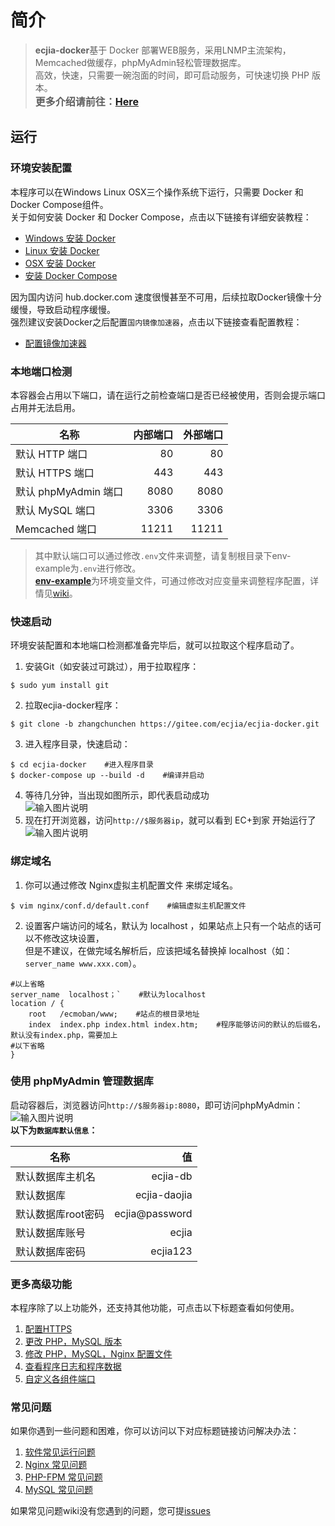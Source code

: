 # 简介
> **ecjia-docker**基于 Docker 部署WEB服务，采用LNMP主流架构，Memcached做缓存，phpMyAdmin轻松管理数据库。  
高效，快速，只需要一碗泡面的时间，即可启动服务，可快速切换 PHP 版本。  
<font size=3%><B>更多介绍请前往：[Here](https://gitee.com/ecjia/ecjia-docker/wikis/%E6%A1%86%E6%9E%B6%E4%BB%8B%E7%BB%8D)</B></font>

## 运行
### 环境安装配置
本程序可以在Windows Linux OSX三个操作系统下运行，只需要 Docker 和 Docker Compose组件。  
关于如何安装 Docker 和 Docker Compose，点击以下链接有详细安装教程：
 - [Windows 安装 Docker][1]
 - [Linux 安装 Docker][2]
 - [OSX 安装 Docker][3]
 - [安装 Docker Compose][4]  

因为国内访问 hub.docker.com 速度很慢甚至不可用，后续拉取Docker镜像十分缓慢，导致启动程序缓慢。  
强烈建议安装Docker之后配置`国内镜像加速器`，点击以下链接查看配置教程：
 - [配置镜像加速器][5]

### 本地端口检测  
本容器会占用以下端口，请在运行之前检查端口是否已经被使用，否则会提示端口占用并无法启用。

|名称            |内部端口   |外部端口    |
|-------        | -----: | -----:    |
| 默认 HTTP 端口     | 80 | 80 |
| 默认 HTTPS 端口     | 443 | 443 |
| 默认 phpMyAdmin 端口     | 8080 | 8080 |
| 默认 MySQL 端口     | 3306 | 3306 |
| Memcached 端口     | 11211 |    11211    |  
>其中默认端口可以通过修改`.env`文件来调整，请复制根目录下env-example为`.env`进行修改。  
[**env-example**][6]为环境变量文件，可通过修改对应变量来调整程序配置，详情见[wiki][7]。

### 快速启动
环境安装配置和本地端口检测都准备完毕后，就可以拉取这个程序启动了。
1. 安装Git（如安装过可跳过），用于拉取程序：
``` yum
$ sudo yum install git  
```
2. 拉取ecjia-docker程序：
``` git
$ git clone -b zhangchunchen https://gitee.com/ecjia/ecjia-docker.git  
```
3. 进入程序目录，快速启动：
``` shell
$ cd ecjia-docker    #进入程序目录
$ docker-compose up --build -d    #编译并启动
```
4. 等待几分钟，当出现如图所示，即代表启动成功  
![输入图片说明](https://gitee.com/uploads/images/2017/1226/171326_dda3adcf_1661389.png "屏幕截图.png")   
5. 现在打开浏览器，访问`http://$服务器ip`，就可以看到 EC+到家 开始运行了
![输入图片说明](https://gitee.com/uploads/images/2017/1226/171928_48bbd71c_1661389.png "屏幕截图.png")

### 绑定域名
1. 你可以通过修改 Nginx虚拟主机配置文件 来绑定域名。
```
$ vim nginx/conf.d/default.conf    #编辑虚拟主机配置文件
```
2. 设置客户端访问的域名，默认为 localhost ，如果站点上只有一个站点的话可以不修改这块设置，  
但是不建议，在做完域名解析后，应该把域名替换掉 localhost（如：``` server_name www.xxx.com ```）。
``` nginx
#以上省略
server_name  localhost；`    #默认为localhost
location / {
    root   /ecmoban/www;	#站点的根目录地址
    index  index.php index.html index.htm;    #程序能够访问的默认的后缀名，默认没有index.php，需要加上
#以下省略
}
```

### 使用 phpMyAdmin 管理数据库
启动容器后，浏览器访问`http://$服务器ip:8080`，即可访问phpMyAdmin：  
![输入图片说明](https://gitee.com/uploads/images/2017/1226/170641_02593a83_1661389.png "屏幕截图.png")  
**以下为`数据库默认信息`：**

|名称        | 值   |
| --------   | -----:  |
| 默认数据库主机名     | ecjia-db |
| 默认数据库        | ecjia-daojia |
| 默认数据库root密码     | ecjia@password |
| 默认数据库账号     | ecjia |
| 默认数据库密码        |   ecjia123   | 

### 更多高级功能
本程序除了以上功能外，还支持其他功能，可点击以下标题查看如何使用。

 1. [配置HTTPS][8]
 2. [更改 PHP，MySQL 版本][9]
 3. [修改 PHP，MySQL，Nginx 配置文件][10]
 4. [查看程序日志和程序数据][11]
 5. [自定义各组件端口][12]

### 常见问题
如果你遇到一些问题和困难，你可以访问以下对应标题链接访问解决办法：

 1. [软件常见运行问题][14]
 2. [Nginx 常见问题][15]
 3. [PHP-FPM 常见问题][16]
 4. [MySQL 常见问题][17]

如果常见问题wiki没有您遇到的问题，您可提[issues](https://gitee.com/ecjia/ecjia-docker/issues)


  [1]: https://gitee.com/ecjia/ecjia-docker/wikis/Windows%E5%AE%89%E8%A3%85Docker?parent=%E7%8E%AF%E5%A2%83%E5%AE%89%E8%A3%85%E9%85%8D%E7%BD%AE
  [2]: https://gitee.com/ecjia/ecjia-docker/wikis/Linux%E5%AE%89%E8%A3%85docker?parent=%E7%8E%AF%E5%A2%83%E5%AE%89%E8%A3%85%E9%85%8D%E7%BD%AE
  [3]: https://gitee.com/ecjia/ecjia-docker/wikis/MacOS%E5%AE%89%E8%A3%85Docker?parent=%E7%8E%AF%E5%A2%83%E5%AE%89%E8%A3%85%E9%85%8D%E7%BD%AE
  [4]: https://gitee.com/ecjia/ecjia-docker/wikis/Docker-Compose?parent=%E7%8E%AF%E5%A2%83%E5%AE%89%E8%A3%85%E9%85%8D%E7%BD%AE
  [5]: https://gitee.com/ecjia/ecjia-docker/wikis/%E9%85%8D%E7%BD%AE%E9%95%9C%E5%83%8F%E5%8A%A0%E9%80%9F%E5%99%A8?parent=%E7%8E%AF%E5%A2%83%E5%AE%89%E8%A3%85%E9%85%8D%E7%BD%AE
  [6]: https://gitee.com/ecjia/ecjia-docker/wikis/env-example
  [7]: https://gitee.com/ecjia/ecjia-docker/wikis/env-example
  [8]: https://gitee.com/ecjia/ecjia-docker/wikis/HTTPS%E9%85%8D%E7%BD%AE?parent=%E7%94%A8%E6%B3%95
  [9]: https://gitee.com/ecjia/ecjia-docker/wikis/%E6%9B%B4%E6%94%B9php%EF%BC%8Cmysql%E7%89%88%E6%9C%AC?parent=%E7%94%A8%E6%B3%95
  [10]: https://gitee.com/ecjia/ecjia-docker/wikis/%E4%BF%AE%E6%94%B9php%EF%BC%8Cmysql%EF%BC%8Cnginx%E9%85%8D%E7%BD%AE?parent=%E7%94%A8%E6%B3%95
  [11]: https://gitee.com/ecjia/ecjia-docker/wikis/%E6%9F%A5%E7%9C%8B%E6%97%A5%E5%BF%97%E5%92%8C%E6%95%B0%E6%8D%AE?parent=%E7%94%A8%E6%B3%95
  [12]: https://gitee.com/ecjia/ecjia-docker/wikis/%E8%87%AA%E5%AE%9A%E4%B9%89%E7%AB%AF%E5%8F%A3?parent=%E7%94%A8%E6%B3%95
  [13]: https://gitee.com/ecjia/ecjia-docker/wikis/FAQ
  [14]: https://gitee.com/ecjia/ecjia-docker/wikis/%E8%BD%AF%E4%BB%B6%E5%B8%B8%E8%A7%81%E8%BF%90%E8%A1%8C%E9%97%AE%E9%A2%98?parent=%E5%B8%B8%E8%A7%81%E9%97%AE%E9%A2%98
  [15]: https://gitee.com/ecjia/ecjia-docker/wikis/nginx%E5%B8%B8%E8%A7%81%E9%97%AE%E9%A2%98?parent=%E5%B8%B8%E8%A7%81%E9%97%AE%E9%A2%98
  [16]: https://gitee.com/ecjia/ecjia-docker/wikis/php-fpm%E5%B8%B8%E8%A7%81%E9%97%AE%E9%A2%98?parent=%E5%B8%B8%E8%A7%81%E9%97%AE%E9%A2%98
  [17]: https://gitee.com/ecjia/ecjia-docker/wikis/mysql%E5%B8%B8%E8%A7%81%E9%97%AE%E9%A2%98?parent=%E5%B8%B8%E8%A7%81%E9%97%AE%E9%A2%98